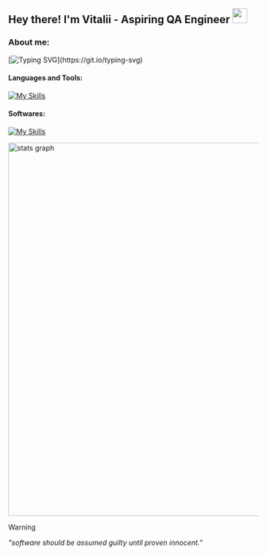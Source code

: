 ## Hey there! I'm Vitalii - Aspiring QA Engineer <img src="https://raw.githubusercontent.com/MartinHeinz/MartinHeinz/master/wave.gif" width="30px">

### About me: 
[![Typing SVG](https://readme-typing-svg.demolab.com?font=Fira+Code&size=13&pause=900&color=FF8925&width=435&lines=I'm+pursuing+a+Software+Development+degree.;Currently+learning+everything+about+QA.;Mostly+coding+in+JS%2C+Python+and+practicing+on+Codewars.;Check+out+my+projects+down+below!)](https://git.io/typing-svg)
#### Languages and Tools:
[![My Skills](https://skillicons.dev/icons?i=py,js,html,css,git,github)](https://skillicons.dev)
#### Softwares:
[![My Skills](https://skillicons.dev/icons?i=pycharm,vscode,ae,ps,pr,windows)](https://skillicons.dev)

<div align="left">
  <img src="http://github-profile-summary-cards.vercel.app/api/cards/profile-details?username=x1tedbtw&theme=gruvbox" width=750  alt="stats graph"/>
</div>

> [!WARNING]
> *"software should be assumed guilty until proven innocent."*




